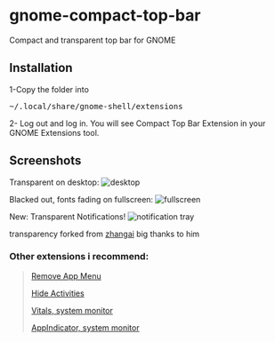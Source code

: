 # gnome-compact-top-bar
Compact and transparent top bar for GNOME

## Installation
1-Copy the folder into
<pre>
~/.local/share/gnome-shell/extensions
</pre>
2- Log out and log in. You will see Compact Top Bar Extension in your GNOME Extensions tool.

## Screenshots

Transparent on desktop:
![desktop](https://raw.githubusercontent.com/metehan-arslan/gnome-compact-top-bar/main/screnshots/Screenshot%20from%202023-01-12%2022-17-55.png)

Blacked out, fonts fading on fullscreen:
![fullscreen](https://raw.githubusercontent.com/metehan-arslan/gnome-compact-top-bar/main/screnshots/Screenshot%20from%202023-01-12%2022-17-59.png)

New: Transparent Notifications!
![notification tray](https://raw.githubusercontent.com/metehan-arslan/gnome-compact-top-bar/main/screnshots/Screenshot%20from%202023-01-12%2022-18-10.png)

transparency forked from [zhangai](https://github.com/zhanghai/gnome-shell-extension-transparent-top-bar) big thanks to him

### Other extensions i recommend:
>[Remove App Menu](https://github.com/stuarthayhurst/remove-app-menu-extension)
>
>[Hide Activities](https://github.com/zeten30/HideActivities)
>
>[Vitals, system monitor](https://github.com/corecoding/Vitals)
>
>[AppIndicator, system monitor](https://github.com/ubuntu/gnome-shell-extension-appindicator)
